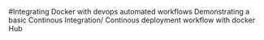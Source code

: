 #Integrating Docker with devops automated workflows
Demonstrating a basic Continous Integration/ Continous deployment workflow with docker Hub